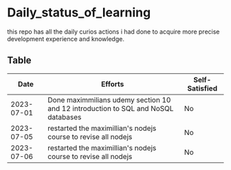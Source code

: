 # Daily_status_of_learning
this repo has all the daily curios actions i had done to acquire more precise development experience and knowledge.


## Table
| Date       | Efforts   | Self-Satisfied |
|------------|-----------|----------------|
| 2023-07-01 | Done maximmilians udemy section 10 and 12 introduction to SQL and NoSQL databases | No|
| 2023-07-05 | restarted the maximillian's nodejs course to revise all nodejs | No|
| 2023-07-06 | restarted the maximillian's nodejs course to revise all nodejs | No|